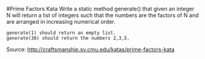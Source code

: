 #Prime Factors Kata
Write a static method generate() that given an integer N will return a list of integers such that the 
numbers are the factors of N and are arranged in increasing numerical order. 

    generate(1) should return an empty list. 
    generate(30) should return the numbers 2,3,5.


Source: http://craftsmanship.sv.cmu.edu/katas/prime-factors-kata
